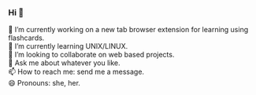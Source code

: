 ### Hi 👋

🔭 I’m currently working on a new tab browser extension for learning using flashcards.  
🌱 I’m currently learning UNIX/LINUX.  
👯 I’m looking to collaborate on web based projects.  
💬 Ask me about whatever you like.  
📫 How to reach me: send me a message.  
😄 Pronouns: she, her. 
